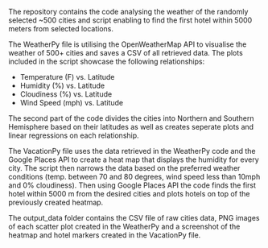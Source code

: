 The repository contains the code analysing the weather of the randomly selected ~500 cities and script enabling to find the first hotel within 5000 meters from selected locations.

The WeatherPy file is utilising the OpenWeatherMap API to visualise the weather of 500+ cities and saves a CSV of all retrieved data. The plots included in the script showcase the following relationships:
- Temperature (F) vs. Latitude
- Humidity (%) vs. Latitude
- Cloudiness (%) vs. Latitude
- Wind Speed (mph) vs. Latitude

The second part of the code divides the cities into Northern and Southern Hemisphere based on their latitudes as well as creates seperate plots and linear regressions on each relationship.


The VacationPy file uses the data retrieved in the WeatherPy code and the Google Places API to create a heat map that displays the humidity for every city. The script then narrows the data based on the preferred weather conditions (temp. between 70 and 80 degrees, wind speed less than 10mph and 0% cloudiness). Then using Google Places API the code finds the first hotel within 5000 m from the desired cities and plots hotels on top of the previously created heatmap.


The output_data folder contains the CSV file of raw cities data, PNG images of each scatter plot created in the WeatherPy and a screenshot of the heatmap and hotel markers created in the VacationPy file.
